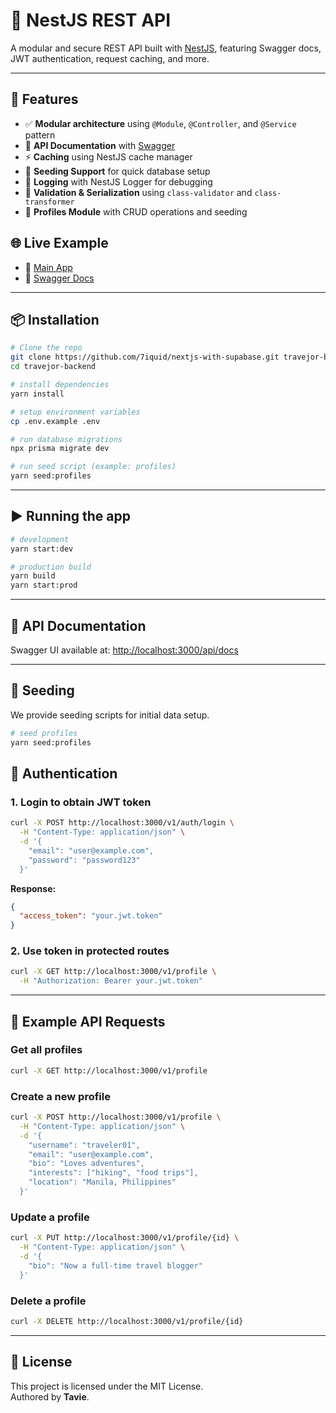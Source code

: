 # 🦉 NestJS REST API

A modular and secure REST API built with [NestJS](https://nestjs.com/),
featuring Swagger docs, JWT authentication, request caching, and more.

---

## 🚀 Features

- ✅ **Modular architecture** using `@Module`, `@Controller`, and
  `@Service` pattern
- 📖 **API Documentation** with [Swagger](https://swagger.io/)
- ⚡ **Caching** using NestJS cache manager
- 🌱 **Seeding Support** for quick database setup
- 📝 **Logging** with NestJS Logger for debugging
- 🎯 **Validation & Serialization** using `class-validator` and
  `class-transformer`
- 🧩 **Profiles Module** with CRUD operations and seeding

## 🌐 Live Example

- 🔗 [Main App](https://nestexpress.onrender.com/v1)
- 📄 [Swagger Docs](https://nestexpress.onrender.com/api/docs)

---

## 📦 Installation

```bash
# Clone the repo
git clone https://github.com/7iquid/nextjs-with-supabase.git travejor-backend
cd travejor-backend

# install dependencies
yarn install

# setup environment variables
cp .env.example .env

# run database migrations
npx prisma migrate dev

# run seed script (example: profiles)
yarn seed:profiles
```

---

## ▶️ Running the app

```bash
# development
yarn start:dev

# production build
yarn build
yarn start:prod
```

---

## 📖 API Documentation

Swagger UI available at: <http://localhost:3000/api/docs>

---

## 🌱 Seeding

We provide seeding scripts for initial data setup.

```bash
# seed profiles
yarn seed:profiles
```

## 🔐 Authentication

### 1. Login to obtain JWT token

```bash
curl -X POST http://localhost:3000/v1/auth/login \
  -H "Content-Type: application/json" \
  -d '{
    "email": "user@example.com",
    "password": "password123"
  }'
```

**Response:**

```json
{
  "access_token": "your.jwt.token"
}
```

### 2. Use token in protected routes

```bash
curl -X GET http://localhost:3000/v1/profile \
  -H "Authorization: Bearer your.jwt.token"
```

---

## 📌 Example API Requests

### Get all profiles

```bash
curl -X GET http://localhost:3000/v1/profile
```

### Create a new profile

```bash
curl -X POST http://localhost:3000/v1/profile \
  -H "Content-Type: application/json" \
  -d '{
    "username": "traveler01",
    "email": "user@example.com",
    "bio": "Loves adventures",
    "interests": ["hiking", "food trips"],
    "location": "Manila, Philippines"
  }'
```

### Update a profile

```bash
curl -X PUT http://localhost:3000/v1/profile/{id} \
  -H "Content-Type: application/json" \
  -d '{
    "bio": "Now a full-time travel blogger"
  }'
```

### Delete a profile

```bash
curl -X DELETE http://localhost:3000/v1/profile/{id}
```

---

## 📝 License

This project is licensed under the MIT License.  
Authored by **Tavie**.
